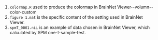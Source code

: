 1. `colormap.R` used to produce the colormap in BrainNet Viewer--volumn--color-custom
2. `figure 1.mat` is the specific content of the setting used in BrainNet Viewer.
3. `spmT_0001.nii` is an example of data chosen in BrainNet Viewer, which calculated by SPM one-t-sample-test.
